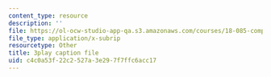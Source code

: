 ```yaml
---
content_type: resource
description: ''
file: https://ol-ocw-studio-app-qa.s3.amazonaws.com/courses/18-085-computational-science-and-engineering-i-fall-2008/c4c0a53f22c2527a3e297f7ffc6acc17_JWrrPuJf2nA.srt
file_type: application/x-subrip
resourcetype: Other
title: 3play caption file
uid: c4c0a53f-22c2-527a-3e29-7f7ffc6acc17
---
```


